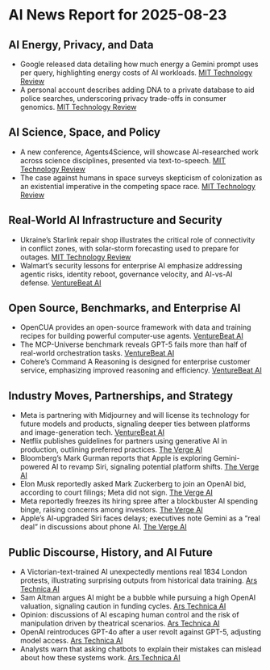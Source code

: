 # AI News Report for 2025-08-23

## AI Energy, Privacy, and Data
- Google released data detailing how much energy a Gemini prompt uses per query, highlighting energy costs of AI workloads. [MIT Technology Review](https://www.technologyreview.com/2025/08/22/1122350/the-download-googles-ai-energy-expenditure-and-handing-over-dna-data-to-the-police/)
- A personal account describes adding DNA to a private database to aid police searches, underscoring privacy trade-offs in consumer genomics. [MIT Technology Review](https://www.technologyreview.com/2025/08/22/1122315/i-gave-police-access-to-my-dna/)

## AI Science, Space, and Policy
- A new conference, Agents4Science, will showcase AI-researched work across science disciplines, presented via text-to-speech. [MIT Technology Review](https://www.technologyreview.com/2025/08/22/1122304/ai-scientist-research-autonomous-agents/)
- The case against humans in space surveys skepticism of colonization as an existential imperative in the competing space race. [MIT Technology Review](https://www.technologyreview.com/2025/08/22/1121428/case-against-space-travel-book-reviews/)

## Real-World AI Infrastructure and Security
- Ukraine’s Starlink repair shop illustrates the critical role of connectivity in conflict zones, with solar-storm forecasting used to prepare for outages. [MIT Technology Review](https://www.technologyreview.com/2025/08/21/1122298/the-download-ukraines-starlink-repair-shop-and-predicting-solar-storms/)
- Walmart’s security lessons for enterprise AI emphasize addressing agentic risks, identity reboot, governance velocity, and AI-vs-AI defense. [VentureBeat AI](https://venturebeat.com/ai/four-big-enterprise-lessons-from-walmart-ai-security-agentic-risks-identity-reboot-velocity-with-governance-and-ai-vs-ai-defense/)

## Open Source, Benchmarks, and Enterprise AI
- OpenCUA provides an open-source framework with data and training recipes for building powerful computer-use agents. [VentureBeat AI](https://venturebeat.com/ai/opencuas-open-source-computer-use-agents-rival-proprietary-models-from-openai-and-anthropic/)
- The MCP-Universe benchmark reveals GPT-5 fails more than half of real-world orchestration tasks. [VentureBeat AI](https://venturebeat.com/ai/mcp-universe-benchmark-shows-gpt-5-fails-more-than-half-of-real-world-orchestration-tasks/)
- Cohere’s Command A Reasoning is designed for enterprise customer service, emphasizing improved reasoning and efficiency. [VentureBeat AI](https://venturebeat.com/ai/dont-sleep-on-cohere-command-a-reasoning-its-first-reasoning-model-is-built-for-enterprise-customer-service-and-more/)

## Industry Moves, Partnerships, and Strategy
- Meta is partnering with Midjourney and will license its technology for future models and products, signaling deeper ties between platforms and image-generation tech. [VentureBeat AI](https://venturebeat.com/ai/meta-is-partnering-with-midjourney-and-will-license-its-technology-for-future-models-and-products/)
- Netflix publishes guidelines for partners using generative AI in production, outlining preferred practices. [The Verge AI](https://www.theverge.com/netflix/764433/netflix-gen-ai-production-guidelines)
- Bloomberg’s Mark Gurman reports that Apple is exploring Gemini-powered AI to revamp Siri, signaling potential platform shifts. [The Verge AI](https://www.bloomberg.com/news/articles/2025-08-22/apple-explores-using-google-gemini-ai-to-power-revamped-siri?srnd=homepage-americas&embedded-checkout=true)
- Elon Musk reportedly asked Mark Zuckerberg to join an OpenAI bid, according to court filings; Meta did not sign. [The Verge AI](https://www.wsj.com/tech/openai-elon-musk-mark-zuckerberg-meta-be2ee198?mod=rss_Technology)
- Meta reportedly freezes its hiring spree after a blockbuster AI spending binge, raising concerns among investors. [The Verge AI](https://www.wsj.com/tech/ai/meta-ai-hiring-freeze-fda6b3c4?mod=mhp)
- Apple’s AI-upgraded Siri faces delays; executives note Gemini as a “real deal” in discussions about phone AI. [The Verge AI](https://www.theverge.com/news/626035/apple-delays-upgraded-siri-intelligence-longer-than-we-thought)

## Public Discourse, History, and AI Future
- A Victorian-text-trained AI unexpectedly mentions real 1834 London protests, illustrating surprising outputs from historical data training. [Ars Technica AI](https://arstechnica.com/information-technology/2025/08/ai-built-from-1800s-texts-surprises-creator-by-mentioning-real-1834-london-protests/)
- Sam Altman argues AI might be a bubble while pursuing a high OpenAI valuation, signaling caution in funding cycles. [Ars Technica AI](https://arstechnica.com/information-technology/2025/08/sam-altman-calls-ai-a-bubble-while-seeking-500b-valuation-for-openai/)
- Opinion: discussions of AI escaping human control and the risk of manipulation driven by theatrical scenarios. [Ars Technica AI](https://arstechnica.com/information-technology/2025/08/is-ai-really-trying-to-escape-human-control-and-blackmail-people/)
- OpenAI reintroduces GPT-4o after a user revolt against GPT-5, adjusting model access. [Ars Technica AI](https://arstechnica.com/information-technology/2025/08/openai-brings-back-gpt-4o-after-user-revolt/)
- Analysts warn that asking chatbots to explain their mistakes can mislead about how these systems work. [Ars Technica AI](https://arstechnica.com/ai/2025/08/why-its-a-mistake-to-ask-chatbots-about-their-mistakes/)